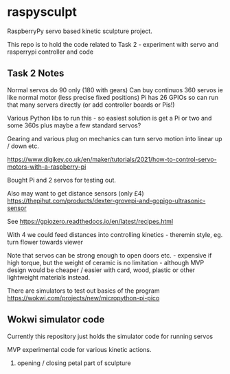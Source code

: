 # raspysculpt

RaspberryPy servo based kinetic sculpture project.

This repo is to hold the code related to Task 2 - experiment with servo and rasperrypi controller and code

## Task 2 Notes

Normal servos do 90 only (180 with gears)
Can buy continuos 360 servos ie like normal motor (less precise fixed positions)
Pi has 26 GPIOs so can run that many servers directly (or add controller boards or Pis!)

Various Python libs to run this - so easiest solution is get a Pi or two and some 360s plus maybe a few standard servos?

Gearing and various plug on mechanics can turn servo motion into linear up / down etc.

https://www.digikey.co.uk/en/maker/tutorials/2021/how-to-control-servo-motors-with-a-raspberry-pi

Bought Pi and 2 servos for testing out.

Also may want to get distance sensors (only £4) https://thepihut.com/products/dexter-grovepi-and-gopigo-ultrasonic-sensor

See https://gpiozero.readthedocs.io/en/latest/recipes.html

With 4 we could feed distances into controlling kinetics - theremin style, eg. turn flower towards viewer

Note that servos can be strong enough to open doors etc. - expensive if high torque, but the weight of ceramic is no limitation - although MVP design would be cheaper / easier with card, wood, plastic or other lightweight materials instead.

There are simulators to test out basics of the program https://wokwi.com/projects/new/micropython-pi-pico

## Wokwi simulator code

Currently this repository just holds the simulator code for running servos

MVP experimental code for various kinetic actions.

1. opening / closing petal part of sculpture
